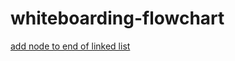 # whiteboarding-flowchart

[add node to end of linked list](https://viewer.diagrams.net/?tags=%7B%7D&highlight=000000&edit=_blank&layers=1&nav=1&title=add%20node%20to%20end%20of%20linked%20list.drawio#Uhttps%3A%2F%2Fraw.githubusercontent.com%2Ftenyapious%2Fwhiteboarding-flowchart%2Fmain%2Fadd%2520node%2520to%2520end%2520of%2520linked%2520list.drawio)
